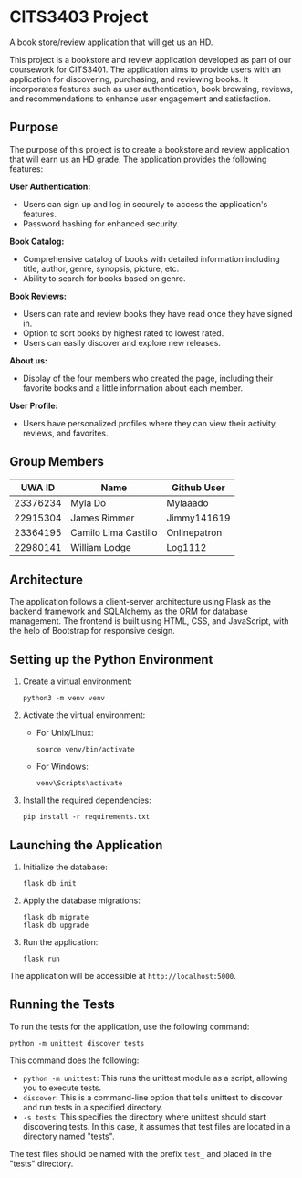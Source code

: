 # CITS3403 Project

A book store/review application that will get us an HD.

This project is a bookstore and review application developed as part of our coursework for CITS3401. The application aims to provide users with an application for discovering, purchasing, and reviewing books. It incorporates features such as user authentication, book browsing, reviews, and recommendations to enhance user engagement and satisfaction.

## Purpose

The purpose of this project is to create a bookstore and review application that will earn us an HD grade. The application provides the following features:

**User Authentication:**
- Users can sign up and log in securely to access the application's features.
- Password hashing for enhanced security.

**Book Catalog:**
- Comprehensive catalog of books with detailed information including title, author, genre, synopsis, picture, etc.
- Ability to search for books based on genre.

**Book Reviews:**
- Users can rate and review books they have read once they have signed in.
- Option to sort books by highest rated to lowest rated.
- Users can easily discover and explore new releases.

**About us:**
- Display of the four members who created the page, including their favorite books and a little information about each member.

**User Profile:**
- Users have personalized profiles where they can view their activity, reviews, and favorites.

## Group Members

| UWA ID   | Name                 | Github User |
|----------|---------------------|-------------|
| 23376234 | Myla Do             | Mylaaado    |
| 22915304 | James Rimmer        | Jimmy141619 |
| 23364195 | Camilo Lima Castillo| Onlinepatron|
| 22980141 | William Lodge       | Log1112     |

## Architecture

The application follows a client-server architecture using Flask as the backend framework and SQLAlchemy as the ORM for database management. The frontend is built using HTML, CSS, and JavaScript, with the help of Bootstrap for responsive design.

## Setting up the Python Environment

1. Create a virtual environment:
   ```
   python3 -m venv venv
   ```

2. Activate the virtual environment:
   - For Unix/Linux:
     ```
     source venv/bin/activate
     ```
   - For Windows:
     ```
     venv\Scripts\activate
     ```

3. Install the required dependencies:
   ```
   pip install -r requirements.txt
   ```

## Launching the Application

1. Initialize the database:
   ```
   flask db init
   ```

2. Apply the database migrations:
   ```
   flask db migrate
   flask db upgrade
   ```

3. Run the application:
   ```
   flask run
   ```

The application will be accessible at `http://localhost:5000`.

## Running the Tests

To run the tests for the application, use the following command:

```
python -m unittest discover tests
```

This command does the following:
- `python -m unittest`: This runs the unittest module as a script, allowing you to execute tests.
- `discover`: This is a command-line option that tells unittest to discover and run tests in a specified directory.
- `-s tests`: This specifies the directory where unittest should start discovering tests. In this case, it assumes that test files are located in a directory named "tests".

The test files should be named with the prefix `test_` and placed in the "tests" directory.